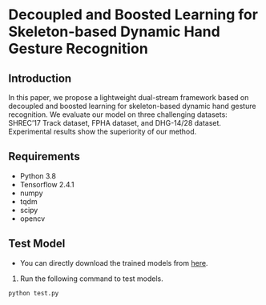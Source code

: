 # Decoupled and Boosted Learning for Skeleton-based Dynamic Hand Gesture Recognition

## Introduction
In this paper, we propose a lightweight dual-stream framework based on decoupled and boosted learning for skeleton-based dynamic hand gesture recognition. We evaluate our model on three challenging datasets: SHREC’17 Track dataset, FPHA dataset, and DHG-14/28 dataset. Experimental results show the superiority of our method.

## Requirements

* Python 3.8
* Tensorflow 2.4.1
* numpy
* tqdm
* scipy
* opencv

## Test Model
* You can directly download the trained models from [here](https://drive.google.com/drive/folders/1oigD381_oiKLMkajePgzP2TTgJN9AmCS?usp=sharing).
1. Run the following command to test models.
```
python test.py
```
